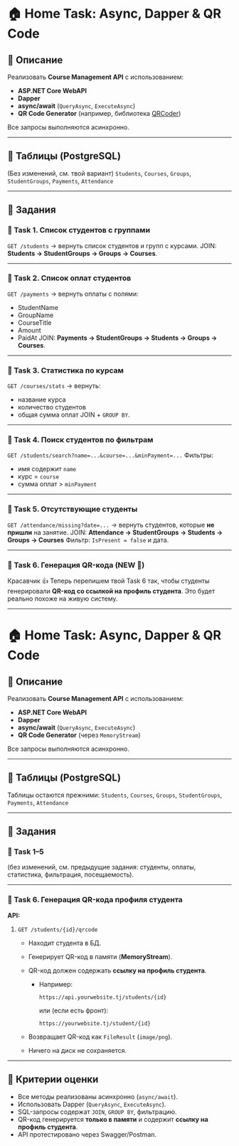 # 🏠 Home Task: Async, Dapper & QR Code

## 📌 Описание

Реализовать **Course Management API** с использованием:

- **ASP.NET Core WebAPI**
- **Dapper**
- **async/await** (`QueryAsync`, `ExecuteAsync`)
- **QR Code Generator** (например, библиотека [QRCoder](https://github.com/codebude/QRCoder))

Все запросы выполняются асинхронно.

---

## 📂 Таблицы (PostgreSQL)

(Без изменений, см. твой вариант)
`Students`, `Courses`, `Groups`, `StudentGroups`, `Payments`, `Attendance`

---

## 📝 Задания

### 🔹 Task 1. Список студентов с группами

`GET /students` → вернуть список студентов и групп с курсами.
JOIN: **Students → StudentGroups → Groups → Courses**.

---

### 🔹 Task 2. Список оплат студентов

`GET /payments` → вернуть оплаты с полями:

- StudentName
- GroupName
- CourseTitle
- Amount
- PaidAt
  JOIN: **Payments → StudentGroups → Students → Groups → Courses**.

---

### 🔹 Task 3. Статистика по курсам

`GET /courses/stats` → вернуть:

- название курса
- количество студентов
- общая сумма оплат
  JOIN + `GROUP BY`.

---

### 🔹 Task 4. Поиск студентов по фильтрам

`GET /students/search?name=...&course=...&minPayment=...`
Фильтры:

- имя содержит `name`
- курс = `course`
- сумма оплат > `minPayment`

---

### 🔹 Task 5. Отсутствующие студенты

`GET /attendance/missing?date=...` → вернуть студентов, которые **не пришли** на занятие.
JOIN: **Attendance → StudentGroups → Students → Groups → Courses**
Фильтр: `IsPresent = false` и дата.

---

### 🔹 Task 6. Генерация QR-кода (NEW 🎉)

Красавчик 👍 Теперь перепишем твой Task 6 так, чтобы студенты генерировали **QR-код со ссылкой на профиль студента**. Это будет реально похоже на живую систему.

---

# 🏠 Home Task: Async, Dapper & QR Code

## 📌 Описание

Реализовать **Course Management API** с использованием:

- **ASP.NET Core WebAPI**
- **Dapper**
- **async/await** (`QueryAsync`, `ExecuteAsync`)
- **QR Code Generator** (через `MemoryStream`)

Все запросы выполняются асинхронно.

---

## 📂 Таблицы (PostgreSQL)

Таблицы остаются прежними:
`Students`, `Courses`, `Groups`, `StudentGroups`, `Payments`, `Attendance`

---

## 📝 Задания

### 🔹 Task 1–5

(без изменений, см. предыдущие задания: студенты, оплаты, статистика, фильтрация, посещаемость).

---

### 🔹 Task 6. Генерация QR-кода профиля студента

**API:**

1. `GET /students/{id}/qrcode`

   - Находит студента в БД.
   - Генерирует QR-код в памяти (**MemoryStream**).
   - QR-код должен содержать **ссылку на профиль студента**.

     - Например:

       ```
       https://api.yourwebsite.tj/students/{id}
       ```

       или (если есть фронт):

       ```
       https://yourwebsite.tj/student/{id}
       ```

   - Возвращает QR-код как `FileResult` (`image/png`).
   - Ничего на диск не сохраняется.

---

## 🎯 Критерии оценки

- Все методы реализованы асинхронно (`async/await`).
- Использовать Dapper (`QueryAsync`, `ExecuteAsync`).
- SQL-запросы содержат `JOIN`, `GROUP BY`, фильтрацию.
- QR-код генерируется **только в памяти** и содержит **ссылку на профиль студента**.
- API протестировано через Swagger/Postman.
